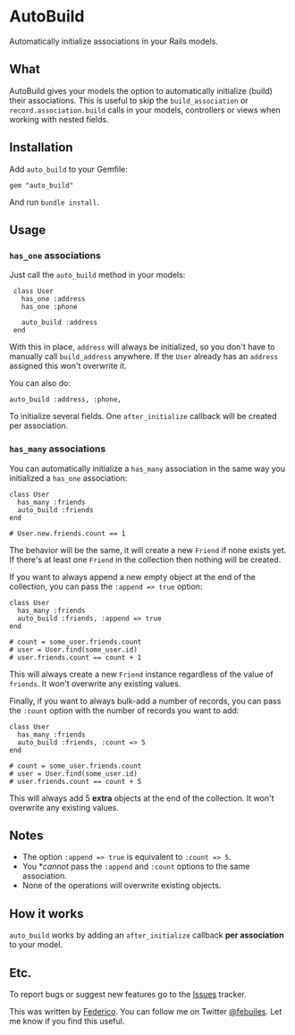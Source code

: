 AutoBuild
=========

Automatically initialize associations in your Rails models.

What
----
AutoBuild gives your models the option to automatically initialize (build) their
associations. This is useful to skip the `build_association` or `record.association.build` calls in
your models, controllers or views when working with nested fields.

Installation
----
Add `auto_build` to your Gemfile:

    gem "auto_build"

And run `bundle install`.

Usage
----

### `has_one` associations

Just call the `auto_build` method in your models:

     class User
       has_one :address
       has_one :phone

       auto_build :address
     end

With this in place, `address` will always be initialized, so you don't have to manually call
`build_address` anywhere. If the `User` already has an `address` assigned this won't overwrite it.

You can also do:

    auto_build :address, :phone,

To initialize several fields. One `after_initialize` callback will be created per association.

### `has_many` associations

You can automatically initialize a `has_many` association in the same way you initialized a `has_one`
association:

    class User
      has_many :friends
      auto_build :friends
    end

    # User.new.friends.count == 1

The behavior will be the same, it will create a new `Friend` if none exists yet. If there's at least
one `Friend` in the collection then nothing will be created.

If you want to always append a new empty object at the end of the collection, you can pass the
`:append => true` option:

    class User
      has_many :friends
      auto_build :friends, :append => true
    end

    # count = some_user.friends.count
    # user = User.find(some_user.id)
    # user.friends.count == count + 1

This will always create a new `Friend` instance regardless of the value of `friends`. It
won't overwrite any existing values.

Finally, if you want to always bulk-add a number of records, you can pass the `:count` option with
the number of records you want to add:

    class User
      has_many :friends
      auto_build :friends, :count => 5
    end

    # count = some_user.friends.count
    # user = User.find(some_user.id)
    # user.friends.count == count + 5

This will always add 5 **extra** objects at the end of the collection. It won't overwrite any
existing values.

Notes
----
* The option `:append => true` is equivalent to `:count => 5`.
* You **cannot* pass the `:append` and `:count` options to the same association.
* None of the operations will overwrite existing objects.


How it works
----
`auto_build` works by adding an `after_initialize` callback **per association** to your model.

Etc.
----
To report bugs or suggest new features go to the [Issues](https://github.com/febuiles/auto_build/issues)
tracker.

This was written by [Federico](http://mheroin.com). You can follow me on Twitter
[@febuiles](http://twitter.com/febuiles/). Let me know if you find this useful.
